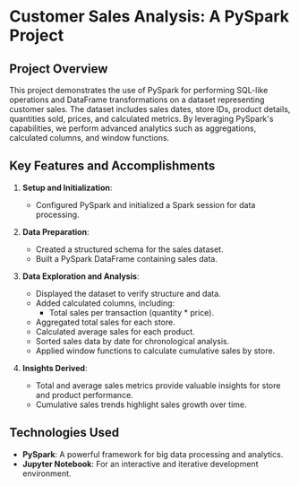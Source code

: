 # Customer Sales Analysis: A PySpark Project

## Project Overview

This project demonstrates the use of PySpark for performing SQL-like operations and DataFrame transformations on a dataset representing customer sales. The dataset includes sales dates, store IDs, product details, quantities sold, prices, and calculated metrics. By leveraging PySpark's capabilities, we perform advanced analytics such as aggregations, calculated columns, and window functions.

## Key Features and Accomplishments

1. **Setup and Initialization**:
   - Configured PySpark and initialized a Spark session for data processing.

2. **Data Preparation**:
   - Created a structured schema for the sales dataset.
   - Built a PySpark DataFrame containing sales data.

3. **Data Exploration and Analysis**:
   - Displayed the dataset to verify structure and data.
   - Added calculated columns, including:
     - Total sales per transaction (quantity * price).
   - Aggregated total sales for each store.
   - Calculated average sales for each product.
   - Sorted sales data by date for chronological analysis.
   - Applied window functions to calculate cumulative sales by store.

4. **Insights Derived**:
   - Total and average sales metrics provide valuable insights for store and product performance.
   - Cumulative sales trends highlight sales growth over time.

## Technologies Used

- **PySpark**: A powerful framework for big data processing and analytics.
- **Jupyter Notebook**: For an interactive and iterative development environment.

